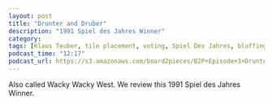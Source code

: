 ```yaml
---
layout: post
title: "Drunter and Druber"
description: "1991 Spiel des Jahres Winner"
category: 
tags: [Klaus Teuber, tile placement, voting, Spiel Des Jahres, bluffing]
podcast_time: "12:17"
podcast_url: https://s3.amazonaws.com/board2pieces/B2P+Episode+3+Drunter+and+Druber.mp3
---
```


Also called Wacky Wacky West. We review this 1991 Spiel des Jahres Winner.
